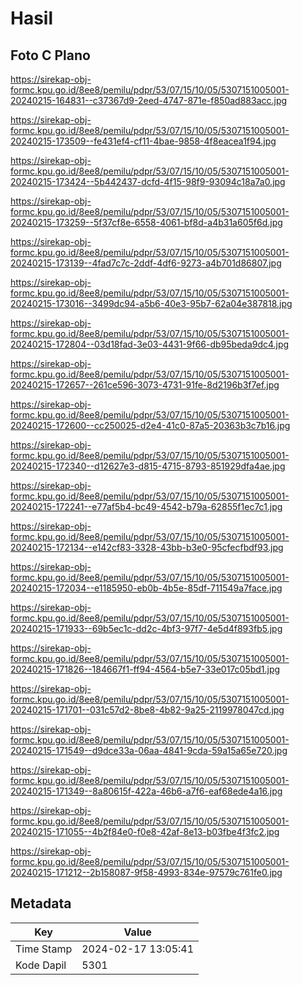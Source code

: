 # Hasil

## Foto C Plano

https://sirekap-obj-formc.kpu.go.id/8ee8/pemilu/pdpr/53/07/15/10/05/5307151005001-20240215-164831--c37367d9-2eed-4747-871e-f850ad883acc.jpg

https://sirekap-obj-formc.kpu.go.id/8ee8/pemilu/pdpr/53/07/15/10/05/5307151005001-20240215-173509--fe431ef4-cf11-4bae-9858-4f8eacea1f94.jpg

https://sirekap-obj-formc.kpu.go.id/8ee8/pemilu/pdpr/53/07/15/10/05/5307151005001-20240215-173424--5b442437-dcfd-4f15-98f9-93094c18a7a0.jpg

https://sirekap-obj-formc.kpu.go.id/8ee8/pemilu/pdpr/53/07/15/10/05/5307151005001-20240215-173259--5f37cf8e-6558-4061-bf8d-a4b31a605f6d.jpg

https://sirekap-obj-formc.kpu.go.id/8ee8/pemilu/pdpr/53/07/15/10/05/5307151005001-20240215-173139--4fad7c7c-2ddf-4df6-9273-a4b701d86807.jpg

https://sirekap-obj-formc.kpu.go.id/8ee8/pemilu/pdpr/53/07/15/10/05/5307151005001-20240215-173016--3499dc94-a5b6-40e3-95b7-62a04e387818.jpg

https://sirekap-obj-formc.kpu.go.id/8ee8/pemilu/pdpr/53/07/15/10/05/5307151005001-20240215-172804--03d18fad-3e03-4431-9f66-db95beda9dc4.jpg

https://sirekap-obj-formc.kpu.go.id/8ee8/pemilu/pdpr/53/07/15/10/05/5307151005001-20240215-172657--261ce596-3073-4731-91fe-8d2196b3f7ef.jpg

https://sirekap-obj-formc.kpu.go.id/8ee8/pemilu/pdpr/53/07/15/10/05/5307151005001-20240215-172600--cc250025-d2e4-41c0-87a5-20363b3c7b16.jpg

https://sirekap-obj-formc.kpu.go.id/8ee8/pemilu/pdpr/53/07/15/10/05/5307151005001-20240215-172340--d12627e3-d815-4715-8793-851929dfa4ae.jpg

https://sirekap-obj-formc.kpu.go.id/8ee8/pemilu/pdpr/53/07/15/10/05/5307151005001-20240215-172241--e77af5b4-bc49-4542-b79a-62855f1ec7c1.jpg

https://sirekap-obj-formc.kpu.go.id/8ee8/pemilu/pdpr/53/07/15/10/05/5307151005001-20240215-172134--e142cf83-3328-43bb-b3e0-95cfecfbdf93.jpg

https://sirekap-obj-formc.kpu.go.id/8ee8/pemilu/pdpr/53/07/15/10/05/5307151005001-20240215-172034--e1185950-eb0b-4b5e-85df-711549a7face.jpg

https://sirekap-obj-formc.kpu.go.id/8ee8/pemilu/pdpr/53/07/15/10/05/5307151005001-20240215-171933--69b5ec1c-dd2c-4bf3-97f7-4e5d4f893fb5.jpg

https://sirekap-obj-formc.kpu.go.id/8ee8/pemilu/pdpr/53/07/15/10/05/5307151005001-20240215-171826--184667f1-ff94-4564-b5e7-33e017c05bd1.jpg

https://sirekap-obj-formc.kpu.go.id/8ee8/pemilu/pdpr/53/07/15/10/05/5307151005001-20240215-171701--031c57d2-8be8-4b82-9a25-2119978047cd.jpg

https://sirekap-obj-formc.kpu.go.id/8ee8/pemilu/pdpr/53/07/15/10/05/5307151005001-20240215-171549--d9dce33a-06aa-4841-9cda-59a15a65e720.jpg

https://sirekap-obj-formc.kpu.go.id/8ee8/pemilu/pdpr/53/07/15/10/05/5307151005001-20240215-171349--8a80615f-422a-46b6-a7f6-eaf68ede4a16.jpg

https://sirekap-obj-formc.kpu.go.id/8ee8/pemilu/pdpr/53/07/15/10/05/5307151005001-20240215-171055--4b2f84e0-f0e8-42af-8e13-b03fbe4f3fc2.jpg

https://sirekap-obj-formc.kpu.go.id/8ee8/pemilu/pdpr/53/07/15/10/05/5307151005001-20240215-171212--2b158087-9f58-4993-834e-97579c761fe0.jpg


## Metadata

| Key        | Value               |
| ---------- | ------------------- |
| Time Stamp | 2024-02-17 13:05:41 |
| Kode Dapil | 5301                |



